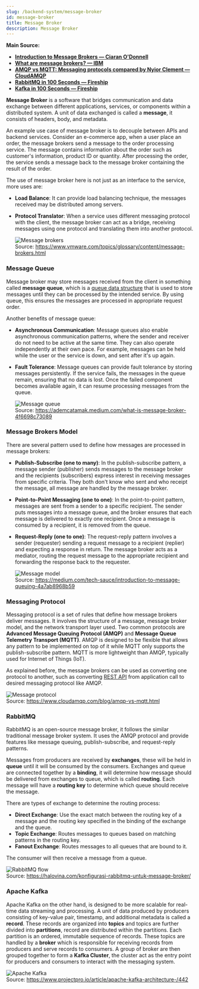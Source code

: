 ```yaml
---
slug: /backend-system/message-broker
id: message-broker
title: Message Broker
description: Message Broker
---
```


**Main Source:**

- **[Introduction to Message Brokers — Ciaran O'Donnell](https://youtu.be/57Qr9tk6Uxc?si=15e0ZO1DEojThNbE)**
- **[What are message brokers? — IBM](https://www.ibm.com/topics/message-brokers)**
- **[AMQP vs MQTT: Messaging protocols compared by Nyior Clement — CloudAMQP](https://www.cloudamqp.com/blog/amqp-vs-mqtt.html)**
- **[RabbitMQ in 100 Seconds — Fireship](https://youtu.be/NQ3fZtyXji0?si=DT53wVxB3ISfKh2Q)**
- **[Kafka in 100 Seconds — Fireship](https://youtu.be/uvb00oaa3k8?si=ffpDezF-OvA7MRwk)**

**Message Broker** is a software that bridges communication and data exchange between different applications, services, or components within a distributed system. A unit of data exchanged is called a **message**, it consists of headers, body, and metadata.

An example use case of message broker is to decouple between APIs and backend services. Consider an e-commerce app, when a user place an order, the message brokers send a message to the order processing service. The message contains information about the order such as customer's information, product ID or quantity. After processing the order, the service sends a message back to the message broker containing the result of the order.

The use of message broker here is not just as an interface to the service, more uses are:

- **Load Balance**: It can provide load balancing technique, the messages received may be distributed among servers.
- **Protocol Translator**: When a service uses different messaging protocol with the client, the message broker can act as a bridge, receiving messages using one protocol and translating them into another protocol.

  ![Message brokers](./message-broker.png)  
   Source: https://www.vmware.com/topics/glossary/content/message-brokers.html

### Message Queue

Message broker may store messages received from the client in something called **message queue**, which is a [queue data structure](/data-structures-and-algorithms/queue) that is used to store messages until they can be processed by the intended service. By using queue, this ensures the messages are processed in appropriate request order.

Another benefits of message queue:

- **Asynchronous Communication**: Message queues also enable asynchronous communication patterns, where the sender and receiver do not need to be active at the same time. They can also operate independently at their own pace. For example, messages can be held while the user or the service is down, and sent after it's up again.
- **Fault Tolerance**: Message queues can provide fault tolerance by storing messages persistently. If the service fails, the messages in the queue remain, ensuring that no data is lost. Once the failed component becomes available again, it can resume processing messages from the queue.

  ![Message queue](./message-queue.png)  
   Source: https://ademcatamak.medium.com/what-is-message-broker-4f6698c73089

### Message Brokers Model

There are several pattern used to define how messages are processed in message brokers:

- **Publish-Subscribe (one to many)**: In the publish-subscribe pattern, a message sender (publisher) sends messages to the message broker and the recipients (subscribers) express interest in receiving messages from specific criteria. They both don't know who sent and who receipt the message, all message are handled by the message broker.

- **Point-to-Point Messaging (one to one)**: In the point-to-point pattern, messages are sent from a sender to a specific recipient. The sender puts messages into a message queue, and the broker ensures that each message is delivered to exactly one recipient. Once a message is consumed by a recipient, it is removed from the queue.

- **Request-Reply (one to one)**: The request-reply pattern involves a sender (requester) sending a request message to a recipient (replier) and expecting a response in return. The message broker acts as a mediator, routing the request message to the appropriate recipient and forwarding the response back to the requester.

  ![Message model](./message-model.png)  
   Source: https://medium.com/tech-sauce/introduction-to-message-queuing-4a7ab8968b59

### Messaging Protocol

Messaging protocol is a set of rules that define how message brokers deliver messages. It involves the structure of a message, message broker model, and the network transport layer used. Two common protocols are **Advanced Message Queuing Protocol (AMQP)** and **Message Queue Telemetry Transport (MQTT)**. AMQP is designed to be flexible that allows any pattern to be implemented on top of it while MQTT only supports the publish-subscribe pattern. MQTT is more lightweight than AMQP, typically used for Internet of Things (IoT).

As explained before, the message brokers can be used as converting one protocol to another, such as converting [REST API](/backend-system/rest-api) from application call to desired messaging protocol like AMQP.

![Message protocol](./message-protocol.png)  
Source: https://www.cloudamqp.com/blog/amqp-vs-mqtt.html

### RabbitMQ

RabbitMQ is an open-source message broker, it follows the similar traditional message broker system. It uses the AMQP protocol and provide features like message queuing, publish-subscribe, and request-reply patterns.

Messages from producers are received by **exchanges**, these will be held in **queue** until it will be consumed by the consumers. Exchanges and queue are connected together by a **binding**, it will determine how message should be delivered from exchanges to queue, which is called **routing**. Each message will have a **routing key** to determine which queue should receive the message.

There are types of exchange to determine the routing process:

- **Direct Exchange**: Use the exact match between the routing key of a message and the routing key specified in the binding of the exchange and the queue.
- **Topic Exchange**: Routes messages to queues based on matching patterns in the routing key.
- **Fanout Exchange**: Routes messages to all queues that are bound to it.

The consumer will then receive a message from a queue.

![RabbitMQ flow](./rabbitmq.png)  
Source: https://halovina.com/konfigurasi-rabbitmq-untuk-message-broker/

### Apache Kafka

Apache Kafka on the other hand, is designed to be more scalable for real-time data streaming and processing. A unit of data produced by producers consisting of key-value pair, timestamp, and additional metadata is called a **record**. These records are organized into **topics** and topics are further divided into **partitions**, record are distributed within the partitions. Each partition is an ordered, immutable sequence of records. These topics are handled by a **broker** which is responsible for receiving records from producers and serve records to consumers. A group of broker are then grouped together to form a **Kafka Cluster**, the cluster act as the entry point for producers and consumers to interact with the messaging system.

![Apache Kafka](./apache-kafka.png)  
Source: https://www.projectpro.io/article/apache-kafka-architecture-/442
